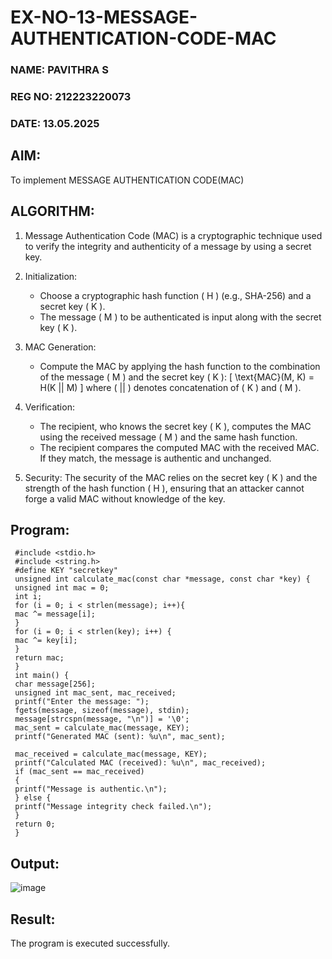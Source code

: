 # EX-NO-13-MESSAGE-AUTHENTICATION-CODE-MAC
### NAME: PAVITHRA S
### REG NO: 212223220073
### DATE: 13.05.2025
## AIM:
To implement MESSAGE AUTHENTICATION CODE(MAC)

## ALGORITHM:

1. Message Authentication Code (MAC) is a cryptographic technique used to verify the integrity and authenticity of a message by using a secret key.

2. Initialization:
   - Choose a cryptographic hash function \( H \) (e.g., SHA-256) and a secret key \( K \).
   - The message \( M \) to be authenticated is input along with the secret key \( K \).

3. MAC Generation:
   - Compute the MAC by applying the hash function to the combination of the message \( M \) and the secret key \( K \): 
     \[
     \text{MAC}(M, K) = H(K || M)
     \]
     where \( || \) denotes concatenation of \( K \) and \( M \).

4. Verification:
   - The recipient, who knows the secret key \( K \), computes the MAC using the received message \( M \) and the same hash function.
   - The recipient compares the computed MAC with the received MAC. If they match, the message is authentic and unchanged.

5. Security: The security of the MAC relies on the secret key \( K \) and the strength of the hash function \( H \), ensuring that an attacker cannot forge a valid MAC without knowledge of the key.

## Program:
```
 #include <stdio.h>
 #include <string.h>
 #define KEY "secretkey" 
 unsigned int calculate_mac(const char *message, const char *key) {
 unsigned int mac = 0;
 int i;
 for (i = 0; i < strlen(message); i++){
 mac ^= message[i];
 }
 for (i = 0; i < strlen(key); i++) {
 mac ^= key[i];
 }
 return mac;
 }
 int main() {
 char message[256];
 unsigned int mac_sent, mac_received;
 printf("Enter the message: ");
 fgets(message, sizeof(message), stdin);
 message[strcspn(message, "\n")] = '\0'; 
 mac_sent = calculate_mac(message, KEY);
 printf("Generated MAC (sent): %u\n", mac_sent);
 
 mac_received = calculate_mac(message, KEY);
 printf("Calculated MAC (received): %u\n", mac_received);
 if (mac_sent == mac_received) 
 {
 printf("Message is authentic.\n");
 } else {
 printf("Message integrity check failed.\n");
 }
 return 0;
 }
```
## Output:
![image](https://github.com/user-attachments/assets/f177c3a2-8ab7-45e0-8e2d-0fa6a9c0ab98)



## Result:
The program is executed successfully.
